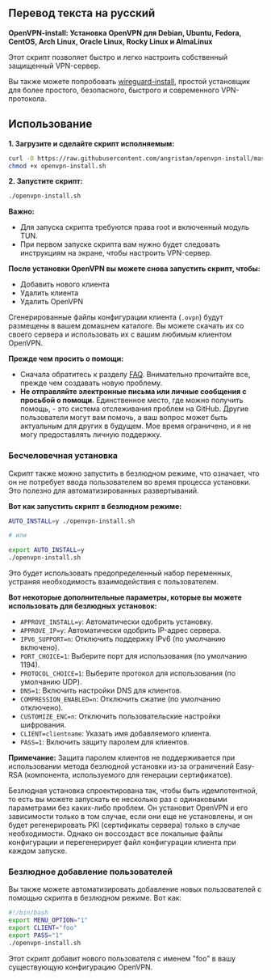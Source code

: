 ## Перевод текста на русский

**OpenVPN-install: Установка OpenVPN для Debian, Ubuntu, Fedora, CentOS, Arch Linux, Oracle Linux, Rocky Linux и AlmaLinux**

Этот скрипт позволяет быстро и легко настроить собственный защищенный VPN-сервер.

Вы также можете попробовать [wireguard-install](https://github.com/angristan/wireguard-install), простой установщик для более простого, безопасного, быстрого и современного VPN-протокола.

## Использование

**1. Загрузите и сделайте скрипт исполняемым:**

```bash
curl -O https://raw.githubusercontent.com/angristan/openvpn-install/master/openvpn-install.sh
chmod +x openvpn-install.sh
```

**2. Запустите скрипт:**

```sh
./openvpn-install.sh
```

**Важно:**

* Для запуска скрипта требуются права root и включенный модуль TUN.
* При первом запуске скрипта вам нужно будет следовать инструкциям на экране, чтобы настроить VPN-сервер.

**После установки OpenVPN вы можете снова запустить скрипт, чтобы:**

* Добавить нового клиента
* Удалить клиента
* Удалить OpenVPN

Сгенерированные файлы конфигурации клиента (`.ovpn`) будут размещены в вашем домашнем каталоге. Вы можете скачать их со своего сервера и использовать их с вашим любимым клиентом OpenVPN.

**Прежде чем просить о помощи:**

* Сначала обратитесь к разделу [FAQ](#faq). Внимательно прочитайте все, прежде чем создавать новую проблему.
* **Не отправляйте электронные письма или личные сообщения с просьбой о помощи.** Единственное место, где можно получить помощь, - это система отслеживания проблем на GitHub. Другие пользователи могут вам помочь, а ваш вопрос может быть актуальным для других в будущем. Мое время ограничено, и я не могу предоставлять личную поддержку.

### Бесчеловечная установка

Скрипт также можно запустить в безлюдном режиме, что означает, что он не потребует ввода пользователем во время процесса установки. Это полезно для автоматизированных развертываний.

**Вот как запустить скрипт в безлюдном режиме:**

```bash
AUTO_INSTALL=y ./openvpn-install.sh

# или

export AUTO_INSTALL=y
./openvpn-install.sh
```

Это будет использовать предопределенный набор переменных, устраняя необходимость взаимодействия с пользователем.

**Вот некоторые дополнительные параметры, которые вы можете использовать для безлюдных установок:**

* `APPROVE_INSTALL=y`: Автоматически одобрить установку.
* `APPROVE_IP=y`: Автоматически одобрить IP-адрес сервера.
* `IPV6_SUPPORT=n`: Отключить поддержку IPv6 (по умолчанию включено).
* `PORT_CHOICE=1`: Выберите порт для использования (по умолчанию 1194).
* `PROTOCOL_CHOICE=1`: Выберите протокол для использования (по умолчанию UDP).
* `DNS=1`: Включить настройки DNS для клиентов.
* `COMPRESSION_ENABLED=n`: Отключить сжатие (по умолчанию отключено).
* `CUSTOMIZE_ENC=n`: Отключить пользовательские настройки шифрования.
* `CLIENT=clientname`: Указать имя добавляемого клиента.
* `PASS=1`: Включить защиту паролем для клиентов.

**Примечание:** Защита паролем клиентов не поддерживается при использовании метода безлюдной установки из-за ограничений Easy-RSA (компонента, используемого для генерации сертификатов).

Безлюдная установка спроектирована так, чтобы быть идемпотентной, то есть вы можете запускать ее несколько раз с одинаковыми параметрами без каких-либо проблем. Он установит OpenVPN и его зависимости только в том случае, если они еще не установлены, и он будет регенерировать PKI (сертификаты сервера) только в случае необходимости. Однако он воссоздаст все локальные файлы конфигурации и перегенерирует файл конфигурации клиента при каждом запуске.

### Безлюдное добавление пользователей

Вы также можете автоматизировать добавление новых пользователей с помощью скрипта в безлюдном режиме. Вот как:

```bash
#!/bin/bash
export MENU_OPTION="1"
export CLIENT="foo"
export PASS="1"
./openvpn-install.sh
```

Этот скрипт добавит нового пользователя с именем "foo" в вашу существующую конфигурацию OpenVPN.

